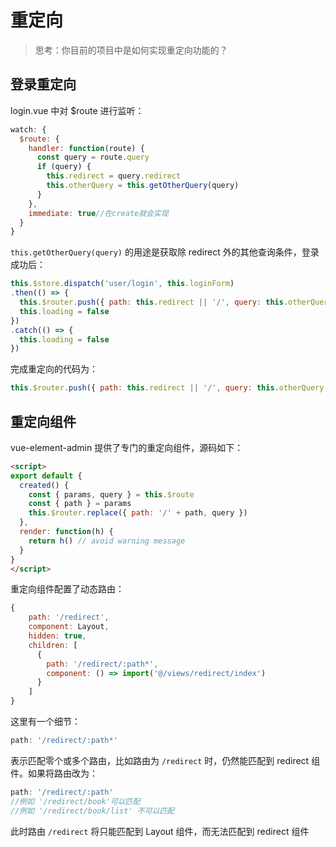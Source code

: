 # 重定向

> 思考：你目前的项目中是如何实现重定向功能的？

## 登录重定向

login.vue 中对 $route 进行监听：

```js
watch: {
  $route: {
    handler: function(route) {
      const query = route.query
      if (query) {
        this.redirect = query.redirect
        this.otherQuery = this.getOtherQuery(query)
      }
    },
    immediate: true//在create就会实现
  }
}
```



`this.getOtherQuery(query)` 的用途是获取除 redirect 外的其他查询条件，登录成功后：

```js
this.$store.dispatch('user/login', this.loginForm)
.then(() => {
  this.$router.push({ path: this.redirect || '/', query: this.otherQuery })
  this.loading = false
})
.catch(() => {
  this.loading = false
})
```



完成重定向的代码为：

```js
this.$router.push({ path: this.redirect || '/', query: this.otherQuery })
```



## 重定向组件

vue-element-admin 提供了专门的重定向组件，源码如下：

```html
<script>
export default {
  created() {
    const { params, query } = this.$route
    const { path } = params
    this.$router.replace({ path: '/' + path, query })
  },
  render: function(h) {
    return h() // avoid warning message
  }
}
</script>
```



重定向组件配置了动态路由：

```js
{
    path: '/redirect',
    component: Layout,
    hidden: true,
    children: [
      {
        path: '/redirect/:path*',
        component: () => import('@/views/redirect/index')
      }
    ]
}
```



这里有一个细节：

```js
path: '/redirect/:path*'
```

表示匹配零个或多个路由，比如路由为 `/redirect` 时，仍然能匹配到 redirect 组件。如果将路由改为：

```js
path: '/redirect/:path'
//例如 '/redirect/book'可以匹配
//例如 '/redirect/book/list' 不可以匹配
```



此时路由 `/redirect` 将只能匹配到 Layout 组件，而无法匹配到 redirect 组件